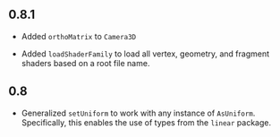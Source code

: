 0.8.1
---

* Added `orthoMatrix` to `Camera3D`

* Added `loadShaderFamily` to load all vertex, geometry, and fragment
  shaders based on a root file name.

0.8
---

* Generalized `setUniform` to work with any instance of `AsUniform`. Specifically, this enables the use of types from the `linear` package.
